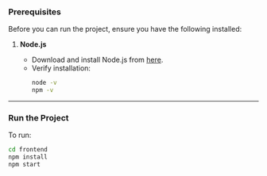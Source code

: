 ### **Prerequisites**

Before you can run the project, ensure you have the following installed:

1. **Node.js**

   - Download and install Node.js from [here](https://nodejs.org/).
   - Verify installation:
     ```bash
     node -v
     npm -v
     ```

---

### **Run the Project**

To run:

```bash
cd frontend
npm install
npm start
```
 
 
 
 
